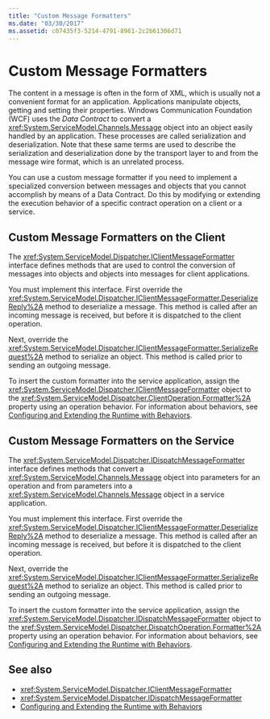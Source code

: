 ```yaml
---
title: "Custom Message Formatters"
ms.date: "03/30/2017"
ms.assetid: c07435f3-5214-4791-8961-2c2b61306d71
---
```

# Custom Message Formatters
The content in a message is often in the form of XML, which is usually not a convenient format for an application. Applications manipulate objects, getting and setting their properties. Windows Communication Foundation (WCF) uses the *Data Contract* to convert a <xref:System.ServiceModel.Channels.Message> object into an object easily handled by an application. These processes are called serialization and deserialization. Note that these same terms are used to describe the serialization and deserialization done by the transport layer to and from the message wire format, which is an unrelated process.  
  
 You can use a custom message formatter if you need to implement a specialized conversion between messages and objects that you cannot accomplish by means of a Data Contract. Do this by modifying or extending the execution behavior of a specific contract operation on a client or a service.  
  
## Custom Message Formatters on the Client  
 The <xref:System.ServiceModel.Dispatcher.IClientMessageFormatter> interface defines methods that are used to control the conversion of messages into objects and objects into messages for client applications.  
  
 You must implement this interface. First override the <xref:System.ServiceModel.Dispatcher.IClientMessageFormatter.DeserializeReply%2A> method to deserialize a message. This method is called after an incoming message is received, but before it is dispatched to the client operation.  
  
 Next, override the <xref:System.ServiceModel.Dispatcher.IClientMessageFormatter.SerializeRequest%2A> method to serialize an object. This method is called prior to sending an outgoing message.  
  
 To insert the custom formatter into the service application, assign the <xref:System.ServiceModel.Dispatcher.IClientMessageFormatter> object to the <xref:System.ServiceModel.Dispatcher.ClientOperation.Formatter%2A> property using an operation behavior. For information about behaviors, see [Configuring and Extending the Runtime with Behaviors](../../../../docs/framework/wcf/extending/configuring-and-extending-the-runtime-with-behaviors.md).  
  
## Custom Message Formatters on the Service  
 The <xref:System.ServiceModel.Dispatcher.IDispatchMessageFormatter> interface defines methods that convert a <xref:System.ServiceModel.Channels.Message> object into parameters for an operation and from parameters into a <xref:System.ServiceModel.Channels.Message> object in a service application.  
  
 You must implement this interface. First override the <xref:System.ServiceModel.Dispatcher.IClientMessageFormatter.DeserializeReply%2A> method to deserialize a message. This method is called after an incoming message is received, but before it is dispatched to the client operation.  
  
 Next, override the <xref:System.ServiceModel.Dispatcher.IClientMessageFormatter.SerializeRequest%2A> method to serialize an object. This method is called prior to sending an outgoing message.  
  
 To insert the custom formatter into the service application, assign the <xref:System.ServiceModel.Dispatcher.IDispatchMessageFormatter> object to the <xref:System.ServiceModel.Dispatcher.DispatchOperation.Formatter%2A> property using an operation behavior. For information about behaviors, see [Configuring and Extending the Runtime with Behaviors](../../../../docs/framework/wcf/extending/configuring-and-extending-the-runtime-with-behaviors.md).  
  
## See also

- <xref:System.ServiceModel.Dispatcher.IClientMessageFormatter>
- <xref:System.ServiceModel.Dispatcher.IDispatchMessageFormatter>
- [Configuring and Extending the Runtime with Behaviors](../../../../docs/framework/wcf/extending/configuring-and-extending-the-runtime-with-behaviors.md)
